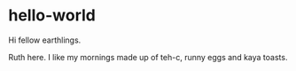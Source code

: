 # hello-world

Hi fellow earthlings.

Ruth here. I like my mornings made up of teh-c, runny eggs and kaya toasts.

